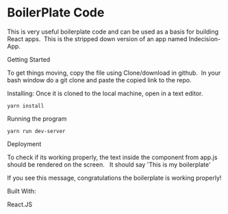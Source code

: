 # BoilerPlate Code

This is very useful boilerplate code and can be used as a basis for building React apps.&nbsp; This is the stripped down version of an app named Indecision-App.   

Getting Started 

To get things moving, copy the file using Clone/download in github.&nbsp; In your bash window do a git clone and paste the copied link to the repo.


Installing: Once it is cloned to the local machine, open in a text editor.
 

    yarn install



Running the program

    yarn run dev-server



Deployment

To check if its working properly, the text inside the component from app.js should be rendered on the screen. &nbsp; It should say 'This is my boilerplate'

If you see this message, congratulations the boilerplate is working properly!  

Built With:

React.JS 
 


 